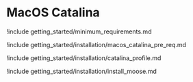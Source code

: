 # MacOS Catalina

!include getting_started/minimum_requirements.md

!include getting_started/installation/macos_catalina_pre_req.md

!include getting_started/installation/catalina_profile.md

!include getting_started/installation/install_moose.md
